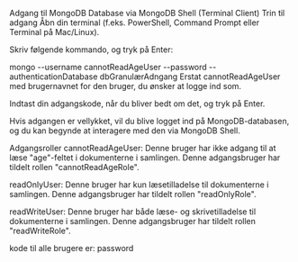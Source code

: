 Adgang til MongoDB Database via MongoDB Shell (Terminal Client)
Trin til adgang
Åbn din terminal (f.eks. PowerShell, Command Prompt eller Terminal på Mac/Linux).

Skriv følgende kommando, og tryk på Enter:

mongo --username cannotReadAgeUser --password --authenticationDatabase dbGranulærAdngang
Erstat cannotReadAgeUser med brugernavnet for den bruger, du ønsker at logge ind som.

Indtast din adgangskode, når du bliver bedt om det, og tryk på Enter.

Hvis adgangen er vellykket, vil du blive logget ind på MongoDB-databasen, og du kan begynde at interagere med den via MongoDB Shell.

Adgangsroller
cannotReadAgeUser: Denne bruger har ikke adgang til at læse "age"-feltet i dokumenterne i samlingen. Denne adgangsbruger har tildelt rollen "cannotReadAgeRole".

readOnlyUser: Denne bruger har kun læsetilladelse til dokumenterne i samlingen. Denne adgangsbruger har tildelt rollen "readOnlyRole".

readWriteUser: Denne bruger har både læse- og skrivetilladelse til dokumenterne i samlingen. Denne adgangsbruger har tildelt rollen "readWriteRole".

kode til alle brugere er: password 